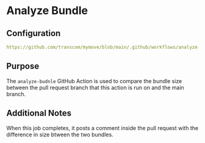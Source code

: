 # Analyze Bundle

## Configuration

```yml reference
https://github.com/transcom/mymove/blob/main/.github/workflows/analyze-bundle.yml
```

## Purpose

The `analyze-budnle` GitHub Action is used to compare the bundle size between the pull request branch that this action is run on and the main branch.

## Additional Notes

When this job completes, it posts a comment inside the pull request with the difference in size btween the two bundles.
